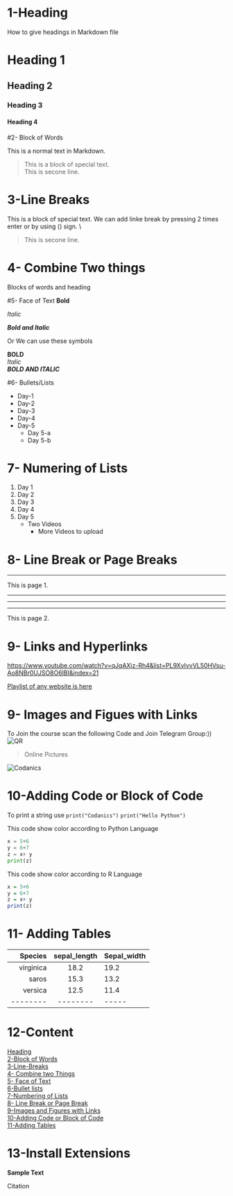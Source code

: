 # 1-Heading
How to give headings in Markdown file   

#  Heading 1
## Heading 2
### Heading 3
#### Heading 4

#2- Block of Words

This is a normal text in Markdown.

>This is a block of special text.\
> This is secone line.

# 3-Line Breaks
This is a block of special text. We can add linke break by pressing 2 times enter or by using (\) sign. \
> This is secone line.

# 4- Combine Two things
Blocks of words and heading

#5- Face of Text
**Bold**

*Italic*

***Bold and Italic***

Or We can use these symbols

__BOLD__\
_Italic_\
___BOLD AND ITALIC___

#6- Bullets/Lists

- Day-1
- Day-2
- Day-3
- Day-4
- Day-5
  - Day 5-a
  - Day 5-b

# 7- Numering of Lists
1. Day 1
2. Day 2
3. Day 3
4. Day 4
5. Day 5
   - Two Videos
     - More Videos to upload

# 8- Line Break or Page Breaks

---

This is page 1.

---
___
***

This is page 2. 

# 9- Links and Hyperlinks
<https://www.youtube.com/watch?v=qJqAXjz-Rh4&list=PL9XvIvvVL50HVsu-Ao8NBr0UJSO8O6lBI&index=21>


[Playlist of any website is here](https://www.youtube.com/watch?v=qJqAXjz-Rh4&list=PL9XvIvvVL50HVsu-Ao8NBr0UJSO8O6lBI&index=21)


[Codianics]: (https://www.youtube.com/watch?v=qJqAXjz-Rh4&list=PL9XvIvvVL50HVsu-Ao8NBr0UJSO8O6lBI&index=21)

[//]: # (This whole course is [here][Codianics])


# 9- Images and Figues with Links

[//]: # (For Commenting out ctl+/ is used)

To Join the course scan the following Code and Join Telegram Group:&#41;)
![QR](qr.png)

> Online Pictures

![Codanics](https://www.google.com/search?q=solidworks&tbm=isch&ved=2ahUKEwjJk_yjjND4AhUKx4UKHYCqAUQQ2-cCegQIABAA&oq=solidworks&gs_lcp=CgNpbWcQAzIECAAQQzIFCAAQgAQyBQgAEIAEMgUIABCABDIFCAAQgAQyBQgAEIAEMgUIABCABDIFCAAQgAQyBQgAEIAEMgUIABCABDoECCMQJzoICAAQgAQQsQM6CwgAEIAEELEDEIMBOggIABCxAxCDAToHCAAQsQMQQ1DdC1iyE2CEFGgAcAB4AIABwwKIAZcSkgEFMi04LjGYAQCgAQGqAQtnd3Mtd2l6LWltZ8ABAQ&sclient=img&ei=G-26YomaN4qOlwSA1YagBA&bih=722&biw=1536#imgrc=L_G4_81gP-FkjM)

# 10-Adding Code or Block of Code

To print a string use `print("Codanics")`
`print("Hello Python")`

This code show color according to Python Language
```python
x = 5+6
y = 6+7
z = x+ y
print(z)

```
This code show color according to R Language
```r
x = 5+6
y = 6+7
z = x+ y
print(z)
```
# 11- Adding Tables

|    Species | sepal_length  | Sepal_width |
|-----------:|:-------------:|:------------|
|  virginica |     18.2      | 19.2        |
|      saros |     15.3      | 13.2        |
 |    versica |     12.5      | 11.4        |
 |   -------- |   --------    | -----       |

# 12-Content

[Heading](#1-heading) \
[2-Block of Words](#2--block-of-words)\
[3-Line-Breaks](#3-line-breaks)\
[4- Combine two Things](#4--combine-two-things)\
[5- Face of Text](#5--face-of-text)\
[6-Bullet lists](#6--bulletslists)\
[7-Numbering of Lists](#7--numering-of-lists)\
[8- Line Break or Page Break](#8--line-break-or-page-breaks)\
[9-Images and Figures with Links](#9--images-and-figues-with-links)\
[10-Adding Code or Block of Code](#10-adding-code-or-block-of-code)\
[11-Adding Tables](#11--adding-tables)


# 13-Install Extensions

**Sample Text**

Citation
